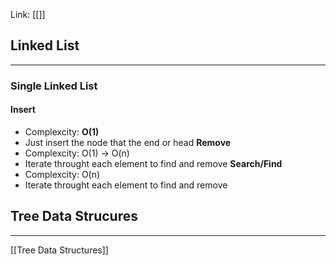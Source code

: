 Link: [[]]
## Linked List
---
### Single Linked List
#### Insert
- Complexcity: **O(1)**
- Just insert the node that the end or head
**Remove**
- Complexcity: O(1) -> O(n)
- Iterate throught each element to find and remove
**Search/Find**
- Complexcity: O(n)
- Iterate throught each element to find and remove

## Tree Data Strucures
---
[[Tree Data Structures]]
